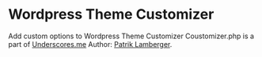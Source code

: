 # Wordpress Theme Customizer
Add custom options to Wordpress Theme Customizer
Coustomizer.php is a part of [Underscores.me](https://underscores.me/) 
Author: [Patrik Lamberger](http://patriklamberger.com/).
